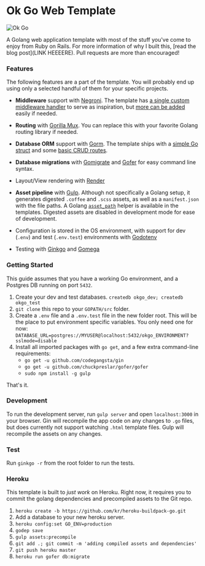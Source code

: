 Ok Go Web Template
===================

![Ok Go](http://i.vimeocdn.com/video/38089409_640.jpg)

A Golang web application template with most of the stuff you've come to enjoy from Ruby on Rails. For more information of why I built this, [read the blog post](LINK HEEEERE). Pull requests are more than encouraged!

### Features

The following features are a part of the template. You will probably end up using only a selected handful of them for your specific projects.

- **Middleware** support with [Negroni](https://github.com/codegangsta/negroni). The template has [a single custom middleware handler](https://github.com/runemadsen/ok-go/blob/master/config/assets.go#L14-L47) to serve as inspiration, but [more can be added](https://github.com/runemadsen/ok-go/blob/master/config/app.go#L34-L38) easily if needed.

- **Routing** with [Gorilla Mux](https://github.com/gorilla/mux). You can replace this with your favorite Golang routing library if needed.

- **Database ORM** support with [Gorm](https://github.com/jinzhu/gorm). The template ships with a [simple Go struct](https://github.com/runemadsen/ok-go/blob/master/models/post.go) and some [basic CRUD routes](https://github.com/runemadsen/ok-go/blob/master/routes/posts.go).

- **Database migrations** with [Gomigrate](https://github.com/DavidHuie/gomigrate) and [Gofer](https://github.com/chuckpreslar/gofer) for easy command line syntax.

- Layout/View rendering with [Render](https://github.com/unrolled/render)

- **Asset pipeline** with [Gulp](http://gulpjs.com/). Although not specifically a Golang setup, it generates digested `.coffee` and `.scss`  assets, as well as a `manifest.json` with the file paths. A Golang [`asset_path`](https://github.com/runemadsen/ok-go/blob/master/templates/layouts/layout.html#L4-L5) helper is available in the templates. Digested assets are disabled in development mode for ease of development.

- Configuration is stored in the OS environment, with support for dev (`.env`) and test (`.env.test`) environments with [Godotenv](https://github.com/joho/godotenv)
- Testing with [Ginkgo](http://onsi.github.io/ginkgo/) and [Gomega](http://onsi.github.io/gomega/)

### Getting Started

This guide assumes that you have a working Go environment, and a Postgres DB running on port `5432`.

1. Create your dev and test databases. `createdb okgo_dev; createdb okgo_test`
2. `git clone` this repo to your `GOPATH/src` folder.
3. Create a `.env` file and a `.env.test` file in the new folder root. This will be the place to put environment specific variables. You only need one for now: `DATABASE_URL=postgres://MYUSER@localhost:5432/okgo_ENVIRONMENT?sslmode=disable`
4. Install all imported packages with `go get`, and a few extra command-line requirements:
    - `go get -u github.com/codegangsta/gin`
    - `go get -u github.com/chuckpreslar/gofer/gofer`
    - `sudo npm install -g gulp`

That's it.

### Development

To run the development server, run `gulp server` and open `localhost:3000` in your browser. Gin will recompile the app code on any changes to `.go` files, but does currently not support watching `.html` template files. Gulp will recompile the assets on any changes.

### Test

Run `ginkgo -r` from the root folder to run the tests.

### Heroku

This template is built to *just work* on Heroku. Right now, it requires you to commit the golang dependencies and precompiled assets to the Git repo.

1. `heroku create -b https://github.com/kr/heroku-buildpack-go.git`
2. Add a database to your new heroku server.
2. `heroku config:set GO_ENV=production`
3. `godep save`
4. `gulp assets:precompile`
5. `git add .; git commit -m 'adding compiled assets and dependencies'`
6. `git push heroku master`
7. `heroku run gofer db:migrate`

